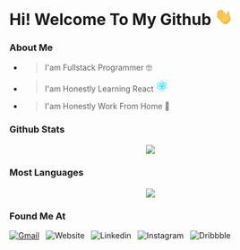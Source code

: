 <h1><span>Hi! Welcome To My Github <img width="32" src='/assets/gif/wave.gif?raw=true'></span></h1>

### About Me

- > I'am Fullstack Programmer 🤓
- > I'am Honestly Learning React <img width="20" src='/assets/gif/react.gif?raw=true'>
- > I'am Honestly Work From Home 🏡

### Github Stats

<p align="center">
    <img align="center" src='https://github-readme-stats.vercel.app/api?username=iqbaltahir1717&theme=github_dark&show_icons=true&count_private=true'>
</p>

### Most Languages

<p align="center">
    <img align="center" src='https://github-readme-stats.vercel.app/api/top-langs/?username=iqbaltahir1717&layout=compact&theme=github_dark'>
</p>

### Found Me At

[![Gmail](https://img.shields.io/badge/Gmail-D14836?style=for-the-badge&logo=gmail&logoColor=white)](https://mailto:portalservice30@gmail.com) &nbsp;
![Website](https://img.shields.io/badge/website-000000?style=for-the-badge&logo=About.me&logoColor=white) &nbsp;
![Linkedin](https://img.shields.io/badge/LinkedIn-0077B5?style=for-the-badge&logo=linkedin&logoColor=white) &nbsp;
![Instagram](https://img.shields.io/badge/Instagram-E4405F?style=for-the-badge&logo=instagram&logoColor=white) &nbsp;
![Dribbble](https://img.shields.io/badge/Dribbble-EA4C89?style=for-the-badge&logo=dribbble&logoColor=white) &nbsp;
